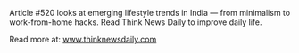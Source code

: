Article #520 looks at emerging lifestyle trends in India — from minimalism to work-from-home hacks. Read Think News Daily to improve daily life.

Read more at: www.thinknewsdaily.com